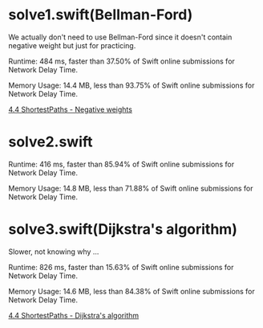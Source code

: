 # solve1.swift(Bellman-Ford)

We actually don't need to use Bellman-Ford since it doesn't contain negative weight but just for practicing.

Runtime: 484 ms, faster than 37.50% of Swift online submissions for Network Delay Time.

Memory Usage: 14.4 MB, less than 93.75% of Swift online submissions for Network Delay Time.

[4.4 ShortestPaths - Negative weights](https://algs4.cs.princeton.edu/lectures/keynote/44ShortestPaths-2x2.pdf)


# solve2.swift

Runtime: 416 ms, faster than 85.94% of Swift online submissions for Network Delay Time.

Memory Usage: 14.8 MB, less than 71.88% of Swift online submissions for Network Delay Time.

# solve3.swift(Dijkstra's algorithm)

Slower, not knowing why ...

Runtime: 826 ms, faster than 15.63% of Swift online submissions for Network Delay Time.

Memory Usage: 14.6 MB, less than 84.38% of Swift online submissions for Network Delay Time.

[4.4 ShortestPaths - Dijkstra's algorithm](https://algs4.cs.princeton.edu/lectures/keynote/44ShortestPaths-2x2.pdf)
